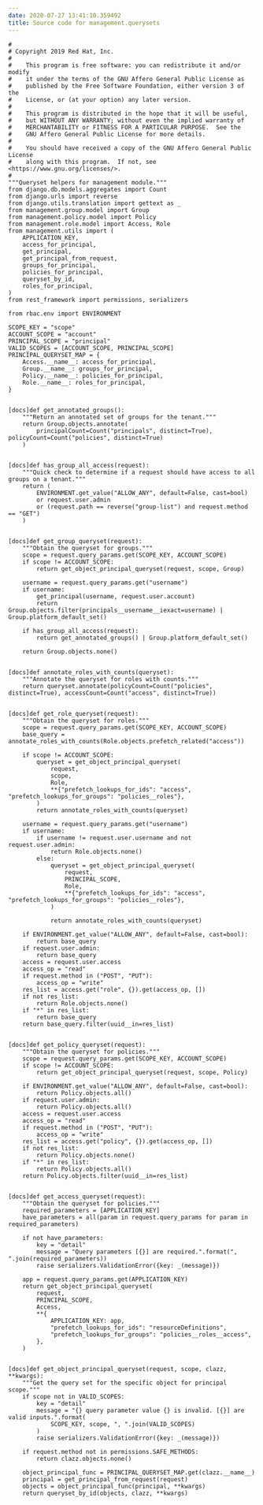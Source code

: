 ```yaml
---
date: 2020-07-27 13:41:10.359492
title: Source code for management.querysets
---
```


<div class="highlight">

    #
    # Copyright 2019 Red Hat, Inc.
    #
    #    This program is free software: you can redistribute it and/or modify
    #    it under the terms of the GNU Affero General Public License as
    #    published by the Free Software Foundation, either version 3 of the
    #    License, or (at your option) any later version.
    #
    #    This program is distributed in the hope that it will be useful,
    #    but WITHOUT ANY WARRANTY; without even the implied warranty of
    #    MERCHANTABILITY or FITNESS FOR A PARTICULAR PURPOSE.  See the
    #    GNU Affero General Public License for more details.
    #
    #    You should have received a copy of the GNU Affero General Public License
    #    along with this program.  If not, see <https://www.gnu.org/licenses/>.
    #
    """Queryset helpers for management module."""
    from django.db.models.aggregates import Count
    from django.urls import reverse
    from django.utils.translation import gettext as _
    from management.group.model import Group
    from management.policy.model import Policy
    from management.role.model import Access, Role
    from management.utils import (
        APPLICATION_KEY,
        access_for_principal,
        get_principal,
        get_principal_from_request,
        groups_for_principal,
        policies_for_principal,
        queryset_by_id,
        roles_for_principal,
    )
    from rest_framework import permissions, serializers
    
    from rbac.env import ENVIRONMENT
    
    SCOPE_KEY = "scope"
    ACCOUNT_SCOPE = "account"
    PRINCIPAL_SCOPE = "principal"
    VALID_SCOPES = [ACCOUNT_SCOPE, PRINCIPAL_SCOPE]
    PRINCIPAL_QUERYSET_MAP = {
        Access.__name__: access_for_principal,
        Group.__name__: groups_for_principal,
        Policy.__name__: policies_for_principal,
        Role.__name__: roles_for_principal,
    }
    
    
    [docs]def get_annotated_groups():
        """Return an annotated set of groups for the tenant."""
        return Group.objects.annotate(
            principalCount=Count("principals", distinct=True), policyCount=Count("policies", distinct=True)
        )
    
    
    [docs]def has_group_all_access(request):
        """Quick check to determine if a request should have access to all groups on a tenant."""
        return (
            ENVIRONMENT.get_value("ALLOW_ANY", default=False, cast=bool)
            or request.user.admin
            or (request.path == reverse("group-list") and request.method == "GET")
        )
    
    
    [docs]def get_group_queryset(request):
        """Obtain the queryset for groups."""
        scope = request.query_params.get(SCOPE_KEY, ACCOUNT_SCOPE)
        if scope != ACCOUNT_SCOPE:
            return get_object_principal_queryset(request, scope, Group)
    
        username = request.query_params.get("username")
        if username:
            get_principal(username, request.user.account)
            return Group.objects.filter(principals__username__iexact=username) | Group.platform_default_set()
    
        if has_group_all_access(request):
            return get_annotated_groups() | Group.platform_default_set()
    
        return Group.objects.none()
    
    
    [docs]def annotate_roles_with_counts(queryset):
        """Annotate the queryset for roles with counts."""
        return queryset.annotate(policyCount=Count("policies", distinct=True), accessCount=Count("access", distinct=True))
    
    
    [docs]def get_role_queryset(request):
        """Obtain the queryset for roles."""
        scope = request.query_params.get(SCOPE_KEY, ACCOUNT_SCOPE)
        base_query = annotate_roles_with_counts(Role.objects.prefetch_related("access"))
    
        if scope != ACCOUNT_SCOPE:
            queryset = get_object_principal_queryset(
                request,
                scope,
                Role,
                **{"prefetch_lookups_for_ids": "access", "prefetch_lookups_for_groups": "policies__roles"},
            )
            return annotate_roles_with_counts(queryset)
    
        username = request.query_params.get("username")
        if username:
            if username != request.user.username and not request.user.admin:
                return Role.objects.none()
            else:
                queryset = get_object_principal_queryset(
                    request,
                    PRINCIPAL_SCOPE,
                    Role,
                    **{"prefetch_lookups_for_ids": "access", "prefetch_lookups_for_groups": "policies__roles"},
                )
    
                return annotate_roles_with_counts(queryset)
    
        if ENVIRONMENT.get_value("ALLOW_ANY", default=False, cast=bool):
            return base_query
        if request.user.admin:
            return base_query
        access = request.user.access
        access_op = "read"
        if request.method in ("POST", "PUT"):
            access_op = "write"
        res_list = access.get("role", {}).get(access_op, [])
        if not res_list:
            return Role.objects.none()
        if "*" in res_list:
            return base_query
        return base_query.filter(uuid__in=res_list)
    
    
    [docs]def get_policy_queryset(request):
        """Obtain the queryset for policies."""
        scope = request.query_params.get(SCOPE_KEY, ACCOUNT_SCOPE)
        if scope != ACCOUNT_SCOPE:
            return get_object_principal_queryset(request, scope, Policy)
    
        if ENVIRONMENT.get_value("ALLOW_ANY", default=False, cast=bool):
            return Policy.objects.all()
        if request.user.admin:
            return Policy.objects.all()
        access = request.user.access
        access_op = "read"
        if request.method in ("POST", "PUT"):
            access_op = "write"
        res_list = access.get("policy", {}).get(access_op, [])
        if not res_list:
            return Policy.objects.none()
        if "*" in res_list:
            return Policy.objects.all()
        return Policy.objects.filter(uuid__in=res_list)
    
    
    [docs]def get_access_queryset(request):
        """Obtain the queryset for policies."""
        required_parameters = [APPLICATION_KEY]
        have_parameters = all(param in request.query_params for param in required_parameters)
    
        if not have_parameters:
            key = "detail"
            message = "Query parameters [{}] are required.".format(", ".join(required_parameters))
            raise serializers.ValidationError({key: _(message)})
    
        app = request.query_params.get(APPLICATION_KEY)
        return get_object_principal_queryset(
            request,
            PRINCIPAL_SCOPE,
            Access,
            **{
                APPLICATION_KEY: app,
                "prefetch_lookups_for_ids": "resourceDefinitions",
                "prefetch_lookups_for_groups": "policies__roles__access",
            },
        )
    
    
    [docs]def get_object_principal_queryset(request, scope, clazz, **kwargs):
        """Get the query set for the specific object for principal scope."""
        if scope not in VALID_SCOPES:
            key = "detail"
            message = "{} query parameter value {} is invalid. [{}] are valid inputs.".format(
                SCOPE_KEY, scope, ", ".join(VALID_SCOPES)
            )
            raise serializers.ValidationError({key: _(message)})
    
        if request.method not in permissions.SAFE_METHODS:
            return clazz.objects.none()
    
        object_principal_func = PRINCIPAL_QUERYSET_MAP.get(clazz.__name__)
        principal = get_principal_from_request(request)
        objects = object_principal_func(principal, **kwargs)
        return queryset_by_id(objects, clazz, **kwargs)

</div>